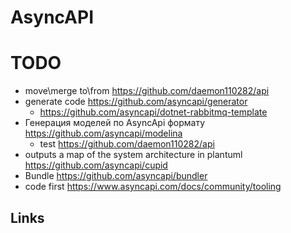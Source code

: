 # AsyncAPI

# TODO
* move\merge to\from https://github.com/daemon110282/api
* generate code https://github.com/asyncapi/generator 
  * https://github.com/asyncapi/dotnet-rabbitmq-template
* Генерация моделей по AsyncApi формату https://github.com/asyncapi/modelina
  * test https://github.com/daemon110282/api
* outputs a map of the system architecture in plantuml https://github.com/asyncapi/cupid
* Bundle https://github.com/asyncapi/bundler 
* code first https://www.asyncapi.com/docs/community/tooling

## Links
